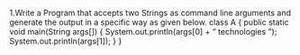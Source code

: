 1.Write a Program that accepts two Strings as command line arguments and generate the output in a specific way as given below.
class A
{
 public static void main(String args[])
 {
  System.out.println(args[0] + “ technologies ”);
  System.out.println(args[1]);
   }
}




